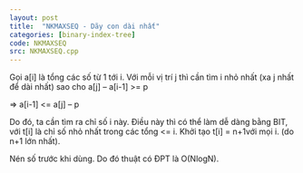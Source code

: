 ```yaml
---
layout: post
title:  "NKMAXSEQ - Dãy con dài nhất"
categories: [binary-index-tree]
code: NKMAXSEQ
src: NKMAXSEQ.cpp
---
```


Gọi a[i] là tổng các số từ 1 tới i. Với mỗi vị trí j thì cần tìm i nhỏ nhất (xa j nhất để dài nhất) sao cho a[j] – a[i-1] >= p


=> a[i-1] <= a[j] – p

Do đó, ta cần tìm ra chỉ số i này. Điều này thì có thể làm dễ dàng bằng BIT, với t[i] là chỉ số nhỏ nhất trong các tổng <= i. Khởi tạo t[i] = n+1với mọi i. (do n+1 lớn nhất). 

Nén số trước khi dùng. Do đó thuật có ĐPT là O(NlogN).